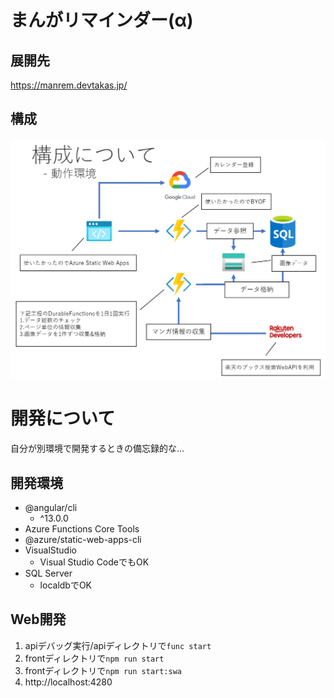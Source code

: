 # まんがリマインダー(α)

## 展開先

https://manrem.devtakas.jp/

## 構成

![](./.attachements/2021-08-22-15-47-09.png)

# 開発について

自分が別環境で開発するときの備忘録的な…

## 開発環境

- @angular/cli
  - ^13.0.0
- Azure Functions Core Tools
- @azure/static-web-apps-cli
- VisualStudio
  - Visual Studio CodeでもOK
- SQL Server
  - localdbでOK

## Web開発

1. apiデバッグ実行/apiディレクトリで`func start`
2. frontディレクトリで`npm run start`
3. frontディレクトリで`npm run start:swa`
4. http://localhost:4280